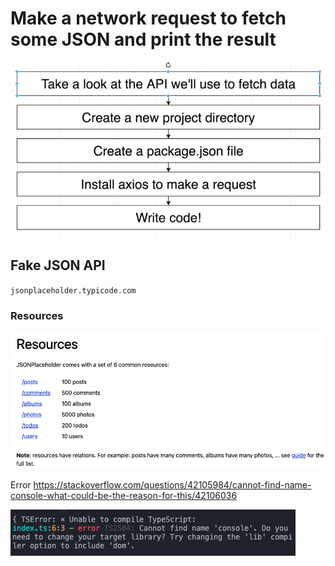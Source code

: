 # Make a network request to fetch some JSON and print the result

![todo](./pictures/todo.png)

## Fake JSON API

`jsonplaceholder.typicode.com`

### Resources

![resources](./pictures/resources.png)


Error 
https://stackoverflow.com/questions/42105984/cannot-find-name-console-what-could-be-the-reason-for-this/42106036

![error](./pictures/error.png)